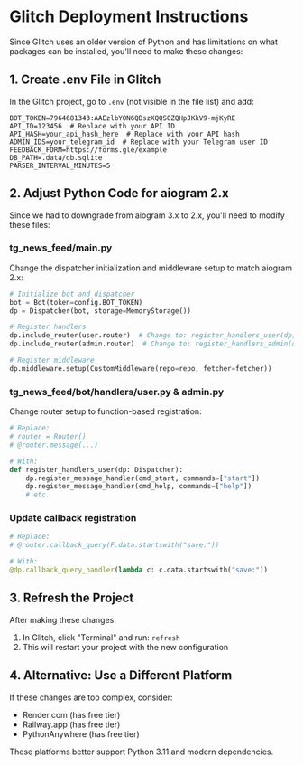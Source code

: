 # Glitch Deployment Instructions

Since Glitch uses an older version of Python and has limitations on what packages can be installed, you'll need to make these changes:

## 1. Create .env File in Glitch

In the Glitch project, go to `.env` (not visible in the file list) and add:
```
BOT_TOKEN=7964681343:AAEzlbYON6QBszXQQSOZQHpJKkV9-mjKyRE
API_ID=123456  # Replace with your API ID
API_HASH=your_api_hash_here  # Replace with your API hash
ADMIN_IDS=your_telegram_id  # Replace with your Telegram user ID
FEEDBACK_FORM=https://forms.gle/example
DB_PATH=.data/db.sqlite
PARSER_INTERVAL_MINUTES=5
```

## 2. Adjust Python Code for aiogram 2.x

Since we had to downgrade from aiogram 3.x to 2.x, you'll need to modify these files:

### tg_news_feed/main.py
Change the dispatcher initialization and middleware setup to match aiogram 2.x:
```python
# Initialize bot and dispatcher
bot = Bot(token=config.BOT_TOKEN)
dp = Dispatcher(bot, storage=MemoryStorage())

# Register handlers
dp.include_router(user.router)  # Change to: register_handlers_user(dp)
dp.include_router(admin.router)  # Change to: register_handlers_admin(dp)

# Register middleware
dp.middleware.setup(CustomMiddleware(repo=repo, fetcher=fetcher))
```

### tg_news_feed/bot/handlers/user.py & admin.py
Change router setup to function-based registration:
```python
# Replace:
# router = Router()
# @router.message(...)

# With:
def register_handlers_user(dp: Dispatcher):
    dp.register_message_handler(cmd_start, commands=["start"])
    dp.register_message_handler(cmd_help, commands=["help"])
    # etc.
```

### Update callback registration
```python
# Replace:
# @router.callback_query(F.data.startswith("save:"))

# With:
@dp.callback_query_handler(lambda c: c.data.startswith("save:"))
```

## 3. Refresh the Project

After making these changes:
1. In Glitch, click "Terminal" and run: `refresh`
2. This will restart your project with the new configuration

## 4. Alternative: Use a Different Platform

If these changes are too complex, consider:
- Render.com (has free tier)
- Railway.app (has free tier)
- PythonAnywhere (has free tier)

These platforms better support Python 3.11 and modern dependencies. 